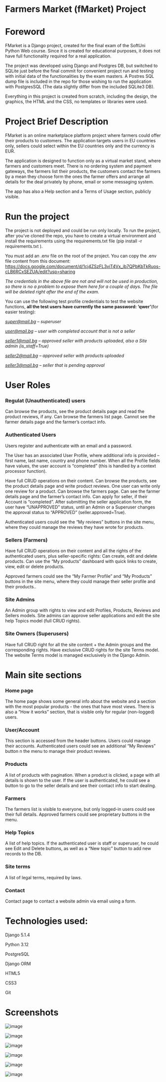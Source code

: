 # **Farmers Market (fMarket) Project**


# **Foreword**
FMarket is a Django project, created for the final exam of the SoftUni Python Web course. Since it is  created for educational purposes, it does not have full functionality required for a real application.

The project was developed using Django and Postgres DB, but switched to SQLite just before the final commit for convenient project run and testing with initial data of the functionalities by the exam masters. A Postres SQL dump file is included in the repo for those wishing to run the application with PostgresSQL (The data slightly differ from the included SQLite3 DB).

Everything in this project is created from scratch, including the design, the graphics, the HTML and the CSS, no templates or libraries were used.
# **Project Brief Description**
FMarket is an online marketplace platform project where farmers could offer their products to customers. The application targets users in EU countries only, sellers could select within the EU countries only and the currency is EUR.

The application is designed to function only as a virtual market stand, where farmers and customers meet. There is no ordering system and payment gateways, the farmers list their products, the customers contact the farmers by a mean they choose form the ones the farmer offers and arrange all details for the deal privately by phone, email or some messaging system.

The app has also a Help section and a Terms of Usage section, publicly visible.

# **Run the project**
The project is not deployed and could be run only locally. To run the project, after you’ve cloned the repo, you have to create a virtual environment and install the requirements using the requirements.txt file (pip install -r requirements.txt ).

You must add an .env file on the root of the project. You can copy the .env file content from this document:
https://docs.google.com/document/d/1cj4ZSzFL3viT4Vx_ib7QPbKbTkRuos-cLB6RCxSEZUA/edit?usp=sharing

*The credentials in the above file are not and will not be used in production, so there is no a problem to expose them here for a couple of days. The file will be deleted right after the end of the exam.*

You can use the following test profile credentials to test the website functions, **all the test users have currently the same password: ‘qwer’**(for easier testing):

*super@mail.bg – superuser*

*user@mail.bg – user with completed account that is not a seller*

*seller1@mail.bg – approved seller with products uploaded, also a Site admin (is\_staff=True)*

*seller2@mail.bg –  approved seller with products uploaded*

*seller3@mail.bg – seller that is pending approval*

# **User Roles**
### **Regulat (Unauthenticated) users**
Can browse the products, see the product details page and read the product reviews, if any.
Can browse the farmers list page. Cannot see the farmer details page and the farmer’s contact info.
### **Authenticated Users**
Users register and authenticate with an email and a password.

The User has an associated User Profile, where additional info is provided – first name, last name, country and phone number. When all the Profile fields have values, the user account is “completed” (this is handled by a context processor function).

Have full CRUD operations on their content.
Can browse the products, see the product details page and write  product reviews. One user can write only one review for a product.
Can browse the farmers page. Can see the farmer details page and the farmer’s contact info.
Can apply for seller, if their Account is “completed”.  After submitting the seller application form, the user have “UNAPPROVED” status, until an Admin or a Superuser changes the approval status to “APPROVED” (seller.approved=True).

Authenticated users could see the “My reviews” buttons in the site menu, where they could manage the reviews they have wrote for products.
### **Sellers (Farmers)**
Have full CRUD operations on their content and all the rights of the authenticated users, plus seller-specific rights:
Can create, edit and delete products.
Can use the “My products” dashboard with quick links to create, view, edit or delete products.

Approved farmers could see the “My Farmer Profile” and “My Products” buttons in the site menu, where they could manage their seller profile and their products..
### **Site Admins**
An Admin group with rights to view and edit Profiles, Products, Reviews and Sellers models. Site admins can approve seller applications and edit the site help Topics model (full CRUD rights).
### **Site Owners (Superusers)**
Have full CRUD right for all the site content + the Admin groups and the corresponding rights.
Have exclusive CRUD rights for the site Terms model. The website Terms model is managed exclusively in the Django Admin.
# **Main site sections**
### **Home page**
The home page shows some general info about the website and a section with the most popular products - the ones that have most views. There is also a “How it works” section, that is visible only for regular (non-logged) users.

### **User/Account**
This section is accessed from the header buttons. Users could manage their accounts.
Authenticated users could see an additional “My Reviews” button n the menu to manage their product reviews.

### **Products**
A list of products with pagination. When a product is clicked, a page with all details is shown to the user. If the user is authenticated, he could see a button to go to the seller details and see their contact info to start dealing.

### **Farmers**
The farmers list is visible to everyone, but only logged-in users could see their full details. Approved farmers could see proprietary buttons in the menu.

### **Help Topics**
A list of help topics. If the authenticated user is staff or superuser, he could see Edit and Delete buttons, as well as a “New topic” button to add new records to the DB.

### **Site terms**
A list of legal terms, required by laws.
###
### **Contact**
Contact page to contact a website admin via email using a form.

# **Technologies used:**
Django 5.1.4

Python 3.12

PostgreSQL

Django ORM

HTML5

CSS3

Git

# **Screenshots**
![image](https://github.com/user-attachments/assets/203e540b-7174-477e-ab8d-c6abde3442a2)

![image](https://github.com/user-attachments/assets/80d286bc-97df-45e5-9120-74b56dc47a14)

![image](https://github.com/user-attachments/assets/30c7965e-9a50-4bc8-aa91-8ce012bd1d83)

![image](https://github.com/user-attachments/assets/cb171797-1978-46ad-8d88-f9ba8b4c0d6c)

![image](https://github.com/user-attachments/assets/ebfde911-b38f-4f44-a630-faf36231c90e)

![image](https://github.com/user-attachments/assets/e5b9a219-812a-4ef9-b677-d8c9ce3869ea)





